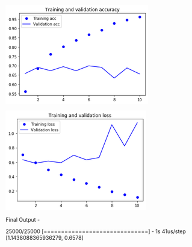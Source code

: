 ![Traiing & Validation Accuracy](https://github.com/reply2vikas/Project-1/blob/master/EVA_Phase_2Session_1/download.png)

![Traiing & Validation Loss](https://github.com/reply2vikas/Project-1/blob/master/EVA_Phase_2Session_1/download%20(1).png)

Final Output - 

25000/25000 [==============================] - 1s 41us/step
[1.1438088365936279, 0.6578]
